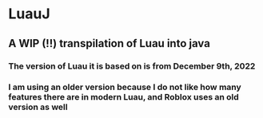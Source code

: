 # LuauJ

## A WIP (!!) transpilation of Luau into java

### The version of Luau it is based on is from December 9th, 2022

### I am using an older version because I do not like how many features there are in modern Luau, and Roblox uses an  old version as well